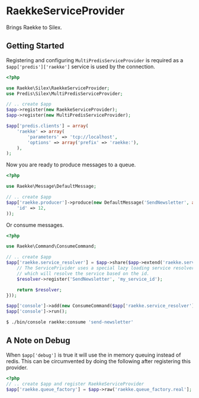 RaekkeServiceProvider
=====================

Brings Raekke to Silex.

Getting Started
---------------

Registering and configuring `MultiPredisServiceProvider` is required as a
`$app['predis']['raekke']` service is used by the connection.

``` php
<?php

use Raekke\Silex\RaekkeServiceProvider;
use Predis\Silex\MultiPredisServiceProvider;

// .. create $app
$app->register(new RaekkeServiceProvider);
$app->register(new MultiPredisServiceProvider);

$app['predis.clients'] = array(
    'raekke' => array(
        'parameters' => 'tcp://localhost',
        'options' => array('prefix' => 'raekke:'),
    ),
);
```

Now you are ready to produce messages to a queue.

``` php
<?php

use Raekke\Message\DefaultMessage;

// .. create $app
$app['raekke.producer']->produce(new DefaultMessage('SendNewsletter', array(
    'id' => 12,
));
```

Or consume messages.

``` php
<?php

use Raekke\Command\ConsumeCommand;

// .. create $app
$app['raekke.service_resolver'] = $app->share($app->extend('raekke.service_resolver', function ($resolver, $app) {
    // The ServicePrivider uses a special lazy loading service resolver.
    // which will resolve the service based on the id.
    $resolver->register('SendNewsletter', 'my_service_id');

    return $resolver;
}));

$app['console']->add(new ConsumeCommand($app['raekke.service_resolver'], $app['raekke.queue_factory']));
$app['console']->run();
```

``` bash
$ ./bin/console raekke:consume 'send-newsletter'
```

A Note on Debug
---------------

When `$app['debug']` is true it will use the in memory queuing instead of redis.
This can be circumvented by doing the following after registering this provider.

``` php
<?php
// .. create $app and register RaekkeServiceProvider
$app['raekke.queue_factory'] = $app->raw('raekke.queue_factory.real'];
```
